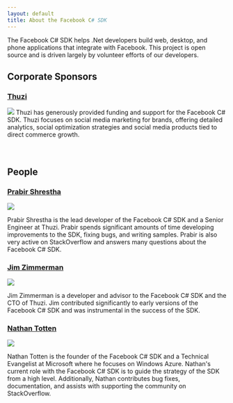 ```yaml
---
layout: default
title: About the Facebook C# SDK
---
```


The Facebook C# SDK helps .Net developers build web, desktop, and phone applications that integrate with Facebook. This project is open source and is driven largely by volunteer efforts of our developers. 

## Corporate Sponsors
<div class="person" style="padding-bottom: 35px;">
<h3><a href="http://www.thuzi.com">Thuzi</a></h3>
<a href="http://www.thuzi.com"><img src="http://www.thuzi.com/wp-content/themes/twentytenthuzi/images/thuzi_logo.png" /></a>
Thuzi has generously provided funding and support for the Facebook C# SDK. Thuzi focuses on social media marketing for brands, offering detailed analytics, social optimization strategies and social media products tied to direct commerce growth. 
</div>

## People
<div class="person">
<h3><a href="http://prabir.me">Prabir Shrestha</a></h3>
<a href="http://prabir.me"><img src="http://www.gravatar.com/avatar/08580f0e341ffc9146050ac8d368a8e2.png?s=150" /></a>
<p>Prabir Shrestha is the lead developer of the Facebook C# SDK and a Senior Engineer at Thuzi. Prabir spends significant amounts of time developing improvements to the SDK, fixing bugs, and writing samples. Prabir is also very active on StackOverflow and answers many questions about the Facebook C# SDK.</p>
</div>

<div class="person">
<h3><a href="http://jimzimmerman.com">Jim Zimmerman</a></h3>
<a href="http://jimzimmerman.com"><img src="http://www.gravatar.com/avatar/dbcee87da29d2e3a40a992b033f2ca62.png?s=150" /></a>
<p>Jim Zimmerman is a developer and advisor to the Facebook C# SDK and the CTO of Thuzi. Jim contributed significantly to early versions of the Facebook C# SDK and was instrumental in the success of the SDK.</p> 
</div>

<div class="person">
<h3><a href="http://ntotten.com">Nathan Totten</a></h3>
<a href="http://ntotten.com"><img src="http://www.gravatar.com/avatar/d48b998c2dce49ca309710eba498c562.png?s=150" /></a>
<p>Nathan Totten is the founder of the Facebook C# SDK and a Technical Evangelist at Microsoft where he focuses on Windows Azure. Nathan's current role with the Facebook C# SDK is to guide the strategy of the SDK from a high level. Additionally, Nathan contributes bug fixes, documentation, and assists with supporting the community on StackOverflow.</p>
</div>